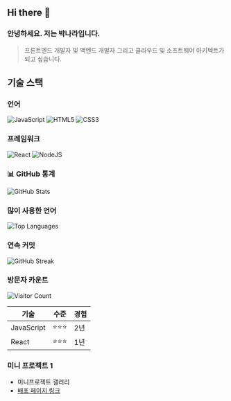 ## Hi there 👋

### 안녕하세요. 저는 박나라입니다.

> 프론트엔드 개발자 및 백엔드 개발자 그리고 클라우드 및 소프트웨어 아키텍트가 되고 싶습니다.

## 기술 스택

### 언어

![JavaScript](https://img.shields.io/badge/javascript-%23323330.svg?style=for-the-badge&logo=javascript&logoColor=%23F7DF1E)
![HTML5](https://img.shields.io/badge/html5-%23E34F26.svg?style=for-the-badge&logo=html5&logoColor=white)
![CSS3](https://img.shields.io/badge/css3-%231572B6.svg?style=for-the-badge&logo=css3&logoColor=white)

### 프레임워크

![React](https://img.shields.io/badge/react-%2320232a.svg?style=for-the-badge&logo=react&logoColor=%2361DAFB)
![NodeJS](https://img.shields.io/badge/node.js-6DA55F?style=for-the-badge&logo=node.js&logoColor=white)

### 📊 GitHub 통계

![GitHub Stats](https://github-readme-stats.vercel.app/api?username=narahub123&show_icons=true&theme=radical)

### 많이 사용한 언어

![Top Languages](https://github-readme-stats.vercel.app/api/top-langs/?username=narahub123&layout=compact&theme=radical)

### 연속 커밋

![GitHub Streak](https://github-readme-streak-stats.herokuapp.com/?user=narahub123&theme=radical)

### 방문자 카운트

![Visitor Count](https://profile-counter.glitch.me/narahub123/count.svg)

| 기술       | 수준       | 경험 |
| ---------- | ----------| ---- |
| JavaScript | ⭐⭐⭐   | 2년  |
| React      | ⭐⭐⭐   | 1년  |

### 미니 프로젝트 1
- 미니프로젝트 갤러리 
- [배포 페이지 링크](https://narahub123.github.io/narahub123/react-project) 
